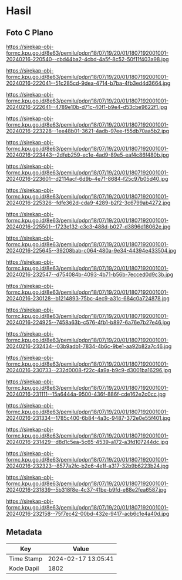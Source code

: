 # Hasil

## Foto C Plano

https://sirekap-obj-formc.kpu.go.id/8e63/pemilu/pdpr/18/07/19/20/01/1807192001001-20240216-220540--cbd44ba2-4cbd-4a5f-8c52-50f11f403a98.jpg

https://sirekap-obj-formc.kpu.go.id/8e63/pemilu/pdpr/18/07/19/20/01/1807192001001-20240216-222041--51c285cd-9dea-4714-b7ba-4fb3ed4d3664.jpg

https://sirekap-obj-formc.kpu.go.id/8e63/pemilu/pdpr/18/07/19/20/01/1807192001001-20240216-222641--4789e10b-d71c-40f1-b9e4-d53cbe9622f1.jpg

https://sirekap-obj-formc.kpu.go.id/8e63/pemilu/pdpr/18/07/19/20/01/1807192001001-20240216-223228--1ee48b01-3621-4adb-97ee-f55db70aa5b2.jpg

https://sirekap-obj-formc.kpu.go.id/8e63/pemilu/pdpr/18/07/19/20/01/1807192001001-20240216-223443--2dfeb259-ec1e-4ad9-89e5-eaf4c86f480b.jpg

https://sirekap-obj-formc.kpu.go.id/8e63/pemilu/pdpr/18/07/19/20/01/1807192001001-20240216-223601--d2114acf-6d9b-4e71-8684-f25c97b05d40.jpg

https://sirekap-obj-formc.kpu.go.id/8e63/pemilu/pdpr/18/07/19/20/01/1807192001001-20240216-225326--fdfe362d-cda9-4289-b2f2-3c6799ab4272.jpg

https://sirekap-obj-formc.kpu.go.id/8e63/pemilu/pdpr/18/07/19/20/01/1807192001001-20240216-225501--1723e132-c3c3-488d-b027-d3896d18062e.jpg

https://sirekap-obj-formc.kpu.go.id/8e63/pemilu/pdpr/18/07/19/20/01/1807192001001-20240216-225645--39208bab-c064-480a-9e34-44394e433504.jpg

https://sirekap-obj-formc.kpu.go.id/8e63/pemilu/pdpr/18/07/19/20/01/1807192001001-20240216-232547--d754084b-4093-4b71-b56b-7ecced0d9c3b.jpg

https://sirekap-obj-formc.kpu.go.id/8e63/pemilu/pdpr/18/07/19/20/01/1807192001001-20240216-230128--b1214893-75bc-4ec9-a31c-684c0a724878.jpg

https://sirekap-obj-formc.kpu.go.id/8e63/pemilu/pdpr/18/07/19/20/01/1807192001001-20240216-224925--7458a63b-c576-4fb1-b897-6a76e7b27e46.jpg

https://sirekap-obj-formc.kpu.go.id/8e63/pemilu/pdpr/18/07/19/20/01/1807192001001-20240216-232434--03b9adb1-7834-4b6c-9be1-aa92b82a7c46.jpg

https://sirekap-obj-formc.kpu.go.id/8e63/pemilu/pdpr/18/07/19/20/01/1807192001001-20240216-230733--232d0008-f22c-4a9a-b9c9-d3001ba16296.jpg

https://sirekap-obj-formc.kpu.go.id/8e63/pemilu/pdpr/18/07/19/20/01/1807192001001-20240216-231111--15a6444a-9500-436f-886f-cde162e2c0cc.jpg

https://sirekap-obj-formc.kpu.go.id/8e63/pemilu/pdpr/18/07/19/20/01/1807192001001-20240216-231334--1785c400-6b84-4a3c-9487-372e0e55f401.jpg

https://sirekap-obj-formc.kpu.go.id/8e63/pemilu/pdpr/18/07/19/20/01/1807192001001-20240216-231429--d8d1c5ea-5c65-4539-a172-a3fd107244dc.jpg

https://sirekap-obj-formc.kpu.go.id/8e63/pemilu/pdpr/18/07/19/20/01/1807192001001-20240216-232323--8577a2fc-b2c6-4e1f-a317-32b9b6223b24.jpg

https://sirekap-obj-formc.kpu.go.id/8e63/pemilu/pdpr/18/07/19/20/01/1807192001001-20240216-231839--5b318f8e-4c37-41be-b9fd-e88e2fea6587.jpg

https://sirekap-obj-formc.kpu.go.id/8e63/pemilu/pdpr/18/07/19/20/01/1807192001001-20240216-232158--75f7ec42-00bd-432e-9417-acb6c1e4a40d.jpg


## Metadata

| Key        | Value               |
| ---------- | ------------------- |
| Time Stamp | 2024-02-17 13:05:41 |
| Kode Dapil | 1802                |



